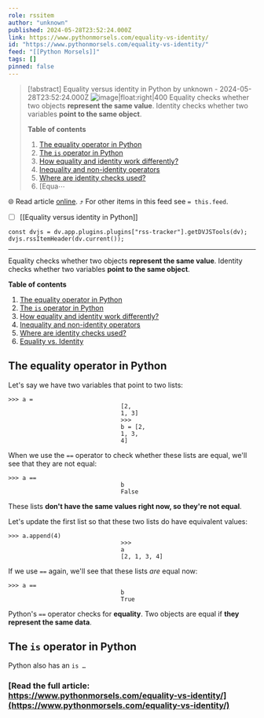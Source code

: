 ```yaml
---
role: rssitem
author: "unknown"
published: 2024-05-28T23:52:24.000Z
link: https://www.pythonmorsels.com/equality-vs-identity/
id: "https://www.pythonmorsels.com/equality-vs-identity/"
feed: "[[Python Morsels]]"
tags: []
pinned: false
---
```


> [!abstract] Equality versus identity in Python by unknown - 2024-05-28T23:52:24.000Z
> ![image|float:right|400](https://i.vimeocdn.com/filter/overlay?src0=https%3A%2F%2Fi.vimeocdn.com%2Fvideo%2F1859635053-5a5a328c38769260b233cb1fae005603a26ff65e609fba2d15a8af03ad563ba9-d_1920x1080&src1=http%3A%2F%2Ff.vimeocdn.com%2Fp%2Fimages%2Fcrawler_play.png) Equality checks whether two objects **represent the same value**. Identity checks whether two variables **point to the same object**.
> 
> **Table of contents**
> 
> 1. [The equality operator in Python](https://www.pythonmorsels.com/equality-vs-identity/#the-equality-operator-in-python)
> 2. [The `is` operator in Python](https://www.pythonmorsels.com/equality-vs-identity/#the-is-operator-in-python)
> 3. [How equality and identity work differently?](https://www.pythonmorsels.com/equality-vs-identity/#how-equality-and-identity-work-differently)
> 4. [Inequality and non-identity operators](https://www.pythonmorsels.com/equality-vs-identity/#inequality-and-non-identity-operators)
> 5. [Where are identity checks used?](https://www.pythonmorsels.com/equality-vs-identity/#where-are-identity-checks-used)
> 6. [Equa⋯

🌐 Read article [online](https://www.pythonmorsels.com/equality-vs-identity/). ⤴ For other items in this feed see `= this.feed`.

- [ ] [[Equality versus identity in Python]]

~~~dataviewjs
const dvjs = dv.app.plugins.plugins["rss-tracker"].getDVJSTools(dv);
dvjs.rssItemHeader(dv.current());
~~~

- - -
Equality checks whether two objects **represent the same value**. Identity checks whether two variables **point to the same object**.

**Table of contents**

1. [The equality operator in Python](https://www.pythonmorsels.com/equality-vs-identity/#the-equality-operator-in-python)
2. [The `is` operator in Python](https://www.pythonmorsels.com/equality-vs-identity/#the-is-operator-in-python)
3. [How equality and identity work differently?](https://www.pythonmorsels.com/equality-vs-identity/#how-equality-and-identity-work-differently)
4. [Inequality and non-identity operators](https://www.pythonmorsels.com/equality-vs-identity/#inequality-and-non-identity-operators)
5. [Where are identity checks used?](https://www.pythonmorsels.com/equality-vs-identity/#where-are-identity-checks-used)
6. [Equality vs. Identity](https://www.pythonmorsels.com/equality-vs-identity/#equality-vs-identity)

## The equality operator in Python

Let's say we have two variables that point to two lists:

```
>>> a =
                                [2,
                                1, 3]
                                >>>
                                b = [2,
                                1, 3,
                                4]
```

When we use the `==` operator to check whether these lists are equal, we'll see that they are not equal:

```
>>> a ==
                                b
                                False
```

These lists **don't have the same values right now, so they're not equal**.

Let's update the first list so that these two lists do have equivalent values:

```
>>> a.append(4)
                                >>>
                                a
                                [2, 1, 3, 4]
```

If we use `==` again, we'll see that these lists _are_ equal now:

```
>>> a ==
                                b
                                True
```

Python's `==` operator checks for **equality**. Two objects are equal if **they represent the same data**.

## The `is` operator in Python

Python also has an `is …`

### [Read the full article: https://www.pythonmorsels.com/equality-vs-identity/](https://www.pythonmorsels.com/equality-vs-identity/)